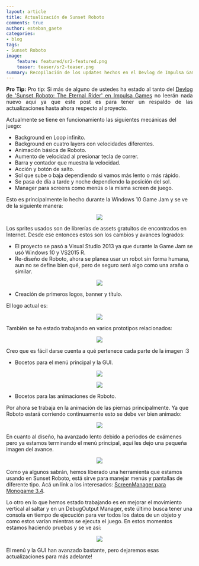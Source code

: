```yaml
---
layout: article
title: Actualización de Sunset Roboto
comments: true
author: esteban_gaete
categories:
- blog
tags:
- Sunset Roboto
image:
    feature: featured/sr2-featured.png
    teaser: teaser/sr2-teaser.png
summary: Recopilación de los updates hechos en el Devlog de Impulsa Games
---
```


<p class="notice-info" align="justify"><strong>Pro Tip:</strong> Pro tip: Si más de alguno de ustedes ha estado al tanto del <a href="http://impulsagames.com/foro/thread-27.html"><i class="fa fa-book"></i> Devlog de 'Sunset Roboto: The Eternal Rider' en Impulsa Games</a> no leerán nada nuevo aquí ya que este post es para tener un respaldo de las actualizaciones hasta ahora respecto al proyecto. </p>

Actualmente se tiene en funcionamiento las siguientes mecánicas del juego:

 * Background en Loop infinito.
 * Background en cuatro layers con velocidades diferentes.
 * Animación básica de Roboto.
 * Aumento de velocidad al presionar tecla de correr.
 * Barra y contador que muestra la velocidad.
 * Acción y botón de salto.
 * Sol que sube o baja dependiendo si vamos más lento o más rápido.
 * Se pasa de día a tarde y noche dependiendo la posición del sol.
 * Manager para screens como menús o la misma screen de juego.

Esto es principalmente lo hecho durante la Windows 10 Game Jam y se ve de la siguiente manera:

<p align="center"><img src="http://cdn.makeagif.com/media/6-12-2015/bdFPh8.gif"></p>

Los sprites usados son de librerías de assets gratuitos de encontrados en Internet. Desde ese entonces estos son los cambios y avances logrados:

* El proyecto se pasó a Visual Studio 2013 ya que durante la Game Jam se usó Windows 10 y VS2015 R.
* Re-diseño de Roboto, ahora se planea usar un robot sin forma humana, aun no se define bien qué, pero de seguro será algo como una araña o similar.

<p align="center"><img src="http://www.spoonmangames.cl/images/preview/roboto1-preview.png"></p>

* Creación de primeros logos, banner y título.

El logo actual es:

<p align="center"><img src="http://www.spoonmangames.cl/images/sr-teaser.png"></p>

También se ha estado trabajando en varios prototipos relacionados:

<p align="center"><img src="http://www.spoonmangames.cl/images/sr-featured.png"></p>

Creo que es fácil darse cuenta a qué pertenece cada parte de la imagen :3

* Bocetos para el menú principal y la GUI.

<p align="center"><img src="http://www.spoonmangames.cl/images/preview/gui1-preview.JPG"></p>

<p align="center"><img src="http://www.spoonmangames.cl/images/preview/menu1-preview.JPG"></p>

* Bocetos para las animaciones de Roboto.

Por ahora se trabaja en la animación de las piernas principalmente. Ya que Roboto estará corriendo continuamente esto se debe ver bien animado:

<p align="center"><img src="https://trello-attachments.s3.amazonaws.com/557df4698bc31c1c937bd02b/250x200/09476f48e52bfa92b884954b81ce0012/test12frames.gif"></p>

En cuanto al diseño, ha avanzado lento debido a periodos de exámenes pero ya estamos terminando el menú principal, aquí les dejo una pequeña imagen del avance.

<p align="center"><img src="http://www.spoonmangames.cl/images/preview/menu2-preview.png"></p>

Como ya algunos sabrán, hemos liberado una herramienta que estamos usando en Sunset Roboto, está sirve para manejar menús y pantallas de diferente tipo. Acá un link a los interesados: <a href="http://www.spoonmangames.cl/MonoGame-ScreenManager/">ScreenManager para Monogame 3.4</a>.

Lo otro en lo que hemos estado trabajando es en mejorar el movimiento vertical al saltar y en un DebugOutput Manager, este último busca tener una consola en tiempo de ejecución para ver todos los datos de un objeto y como estos varían mientras se ejecuta el juego. En estos momentos estamos haciendo pruebas y se ve así:

<p align="center"><img src="http://www.spoonmangames.cl/images/preview/debug1-preview.gif"></p>

El menú y la GUI han avanzado bastante, pero dejaremos esas actualizaciones para más adelante!
